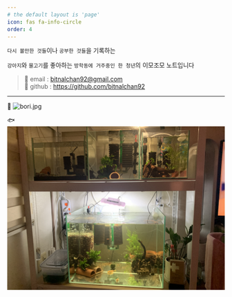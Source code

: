 ```yaml
---
# the default layout is 'page'
icon: fas fa-info-circle
order: 4
---
```


`다시 볼만한 것들`이나 `공부한 것들`을 기록하는

`강아지`와 `물고기`를 좋아하는 `방학동에 거주중인 한 청년`의 이모조모 노트입니다

> 📮 email : bitnalchan92@gmail.com<br>
> 👾 github : https://github.com/bitnalchan92

--- 

🐶
![bori.jpg](../assets/img/bori.jpg)

🐟
![fish.jpg](../assets/img/fish.JPG)
